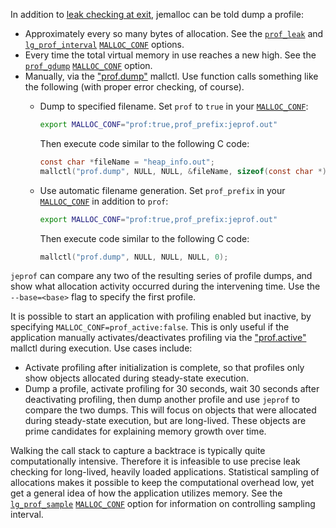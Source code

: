 In addition to [leak checking at exit](https://github.com/jemalloc/jemalloc/wiki/Use-Case:-Leak-Checking), jemalloc can be told dump a profile:
* Approximately every so many bytes of allocation.  See the [`prof_leak`](http://jemalloc.net/jemalloc.3.html#opt.prof_leak) and [`lg_prof_interval`](http://jemalloc.net/jemalloc.3.html#opt.lg_prof_interval) [`MALLOC_CONF`](http://jemalloc.net/jemalloc.3.html#tuning) options.
* Every time the total virtual memory in use reaches a new high.  See the [`prof_gdump`](http://jemalloc.net/jemalloc.3.html#opt.prof_gdump) [`MALLOC_CONF`](http://jemalloc.net/jemalloc.3.html#tuning) option.
* Manually, via the ["prof.dump"](http://jemalloc.net/jemalloc.3.html#prof.dump) mallctl.  Use function calls something like the following (with proper error checking, of course).
  - Dump to specified filename.  Set `prof` to `true` in your [`MALLOC_CONF`](http://jemalloc.net/jemalloc.3.html#tuning):

    ```sh
    export MALLOC_CONF="prof:true,prof_prefix:jeprof.out"
    ```

    Then execute code similar to the following C code:

    ```c
    const char *fileName = "heap_info.out";
    mallctl("prof.dump", NULL, NULL, &fileName, sizeof(const char *));
    ```

  - Use automatic filename generation.  Set `prof_prefix` in your [`MALLOC_CONF`](http://jemalloc.net/jemalloc.3.html#tuning) in addition to `prof`:

    ```sh
    export MALLOC_CONF="prof:true,prof_prefix:jeprof.out"
    ```

    Then execute code similar to the following C code:

    ```c
    mallctl("prof.dump", NULL, NULL, NULL, 0);
    ```

`jeprof` can compare any two of the resulting series of profile dumps, and show what allocation activity occurred during the intervening time.  Use the `--base=<base>` flag to specify the first profile.

It is possible to start an application with profiling enabled but inactive, by specifying `MALLOC_CONF=prof_active:false`.  This is only useful if the application manually activates/deactivates profiling via the ["prof.active"](http://jemalloc.net/jemalloc.3.html#prof.active) mallctl during execution.  Use cases include:
* Activate profiling after initialization is complete, so that profiles only show objects allocated during steady-state execution.
* Dump a profile, activate profiling for 30 seconds, wait 30 seconds after deactivating profiling, then dump another profile and use `jeprof` to compare the two dumps.  This will focus on objects that were allocated during steady-state execution, but are long-lived.  These objects are prime candidates for explaining memory growth over time.

Walking the call stack to capture a backtrace is typically quite computationally intensive.  Therefore it is infeasible to use precise leak checking for long-lived, heavily loaded applications.  Statistical sampling of allocations makes it possible to keep the computational overhead low, yet get a general idea of how the application utilizes memory.  See the [`lg_prof_sample`](http://jemalloc.net/jemalloc.3.html#opt.lg_prof_sample) [`MALLOC_CONF`](http://jemalloc.net/jemalloc.3.html#tuning) option for information on controlling sampling interval.